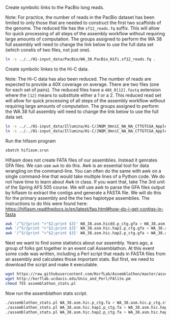 Create symbolic links to the PacBio long reads. 

Note: For practice, the number of reads in the PacBio dataset has
been limited to only those that are needed to construct the first two scaffolds
of the genome.  The reduced file has the `sf12_reads.fq` suffix.  This will allow
for quick processing of all steps of the assembly workflow without requiring large
amounts of computation.  The groups assigned to perform the WA 38 full assembly will
need to change the link below to use the full data set (which constis of two files,
not just one).

```bash
ln -s ../../01-input_data/PacBio/WA_38.PacBio_HiFi.sf12_reads.fq .
```

Create symbolic linkes to the Hi-C data. 

Note: The Hi-C data has also been reduced. The number
of reads are expected to provide a 40X coverage on average. There are two files (one
for each set of pairs). The reduced files have a `40X_R[12].fastq` extension where 
the `[12]` means to substitute either a 1 or a 2. This reduced read set will allow
for quick processing of all steps of the assembly workflow without requiring large
amounts of computation.  The groups assigned to perform the WA 38 full assembly will
need to change the link below to use the full data set.

```bash
ln -s ../../01-input_data/Illumina/Hi-C/JNQM_OmniC_NA_NA_CTTGTCGA_Apple_Cosmic_Crisp-Apple_WA_38_Cosmic_OmniC_I1161L1_L1_40x_R1.fastq
ln -s ../../01-input_data/Illumina/Hi-C/JNQM_OmniC_NA_NA_CTTGTCGA_Apple_Cosmic_Crisp-Apple_WA_38_Cosmic_OmniC_I1161L1_L1_40x_R2.fastq

```

Run the hifasm program
```bash
sbatch hifiasm.srun
```

Hifiasm does not create FATA files of our assemblies. Instead it genrates GFA files. We
can use `awk` to do this. Awk is an essential tool for data wrangling on the command-line.
You can often do the same with awk on a single command-line that would take multiple  lines
of a Python code. We do not have time to learn about Awk in class. If you want that, take 
The 3rd unit of the Spring AFS 505 course. We will use awk to parse the GFA files output
by hifiasm to extract the contigs and generate a FASTA file. We will do this for the primary
assembly and the the two haplotype assemblies. The instructions to do this were found here: 
https://hifiasm.readthedocs.io/en/latest/faq.html#how-do-i-get-contigs-in-fasta

```bash
awk '/^S/{print ">"$2;print $3}' WA_38.asm.hicdd.p_ctg.gfa > WA_38.asm.hic.p_ctg.fa
awk '/^S/{print ">"$2;print $3}' WA_38.asm.hic.hap1.p_ctg.gfa > WA_38.asm.hic.hap1.p_ctg.fa
awk '/^S/{print ">"$2;print $3}' WA_38.asm.hic.hap2.p_ctg.gfa > WA_38.asm.hic.hap2.p_ctg.fa
```

Next we want to find some statistics about our assembly.  Years ago, a group of folks
got together in an event call Assemblathon. At this event some code was written, including
a Perl script that reads in FASTA files from an assembly and calculates those important
stats. But first, we need to download the script and make it executable.

```bash
wget https://raw.githubusercontent.com/KorfLab/Assemblathon/master/assemblathon_stats.pl
wget http://korflab.ucdavis.edu/Unix_and_Perl/FAlite.pm
chmod 755 assemblathon_stats.pl
```

Now run the assemblathon stats script.
```bash
./assemblathon_stats.pl WA_38.asm.hic.p_ctg.fa > WA_38.asm.hic.p_ctg.stats.txt
./assemblathon_stats.pl WA_38.asm.hic.hap1.p_ctg.fa > WA_38.asm.hic.hap1.p_ctg.stats.txt
./assemblathon_stats.pl WA_38.asm.hic.hap2.p_ctg.fa > WA_38.asm.hic.hap2.p_ctg.stats.txt
```

